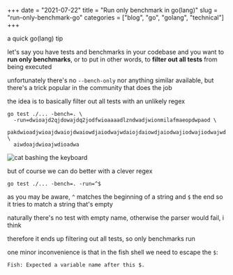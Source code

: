 +++
date = "2021-07-22"
title = "Run only benchmark in go(lang)"
slug = "run-only-benchmark-go"
categories = ["blog", "go", "golang", "technical"]
+++

a quick go(lang) tip

let's say you have tests and benchmarks in your codebase
and you want to **run only benchmarks**, or to put in other words, to **filter out all tests** from being executed

unfortunately there's no `--bench-only` nor anything similar available,
but there's a trick popular in the community that does the job

the idea is to basically filter out all tests with an unlikely regex

```
go test ./... -bench=. \
  -run=dwioajd2qjdowajdq2jodfwioaaaadlzndwadjwionmilafmaeopdwpaod \
  pakdwioadjwioajdwaiojdwaiowdjaiodwajwdaiojdaiowdjaiodwajiodwajiodwajwd \
  aiwdoajdwioajwdioadwa
```
![cat bashing the keyboard](https://media.giphy.com/media/unQ3IJU2RG7DO/giphy.gif)

but of course we can do better with a clever regex

```
go test ./... -bench=. -run=^$
```

as you may be aware, `^` matches the beginning of a string and `$` the end
so it tries to match a string that's empty

naturally there's no test with empty name, otherwise the parser would fail, i think

therefore it ends up filtering out all tests, so only benchmarks run

one minor inconvenience is that in the fish shell we need to escape the `$`:
```
Fish: Expected a variable name after this $.
```

